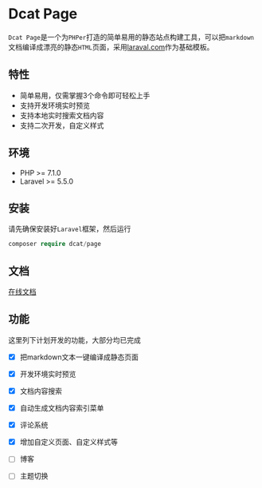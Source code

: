 Dcat Page
======

`Dcat Page`是一个为`PHPer`打造的简单易用的静态站点构建工具，可以把`markdown`文档编译成漂亮的静态`HTML`页面，采用[laraval.com](https://github.com/laravel/laravel.com)作为基础模板。


## 特性

+ 简单易用，仅需掌握3个命令即可轻松上手
+ 支持开发环境实时预览
+ 支持本地实时搜索文档内容
+ 支持二次开发，自定义样式


## 环境
 - PHP >= 7.1.0
 - Laravel >= 5.5.0

## 安装

请先确保安装好`Laravel`框架，然后运行

```php
composer require dcat/page
```

## 文档

[在线文档](https://jqhph.gitee.io/dcatpage/)


## 功能

这里列下计划开发的功能，大部分均已完成

- [x] 把markdown文本一键编译成静态页面
- [x] 开发环境实时预览
- [x] 文档内容搜索
- [x] 自动生成文档内容索引菜单
- [x] 评论系统
- [x] 增加自定义页面、自定义样式等
- [ ] 博客
- [ ] 主题切换

